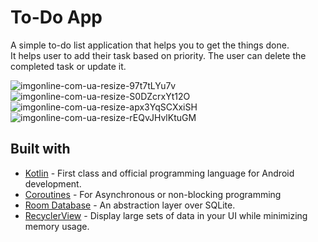# To-Do App
A simple to-do list application that helps you to get the things done. <br> 
It helps user to add their task based on priority.
The user can delete the completed task or update it.

![imgonline-com-ua-resize-97t7tLYu7v](https://user-images.githubusercontent.com/69350516/208292983-9c6beb1b-9038-43ca-aa8c-7a5701aad099.jpg)
![imgonline-com-ua-resize-S0DZcrxYt12O](https://user-images.githubusercontent.com/69350516/208293007-877040cd-6216-472a-b3e0-244a9b7931b5.jpg)  
![imgonline-com-ua-resize-apx3YqSCXxiSH](https://user-images.githubusercontent.com/69350516/208293011-56aa6fd1-ed8e-4e0d-a492-04b3c4c4b35e.jpg)
![imgonline-com-ua-resize-rEQvJHvlKtuGM](https://user-images.githubusercontent.com/69350516/208293014-137ee6fa-6982-47a6-a768-19ce62250a46.jpg)  


## Built with <br>
* [Kotlin](https://kotlinlang.org/) - First class and official programming language for Android development.
* [Coroutines](https://kotlinlang.org/docs/coroutines-overview.html) - For Asynchronous or non-blocking programming
* [Room Database](https://developer.android.com/training/data-storage/room) - An abstraction layer over SQLite.
* [RecyclerView](https://developer.android.com/develop/ui/views/layout/recyclerview) - Display large sets of data in your UI while minimizing memory usage.
